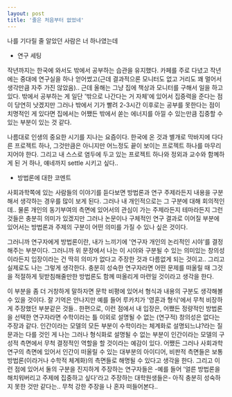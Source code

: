 ```yaml
---
layout: post
title: '줄은 처음부터 없었네'
---
```


나를 기다릴 줄 알았던 사람은 너 하나였는데

- 연구 세팅

작년까지는 한국에 와서도 밖에서 공부하는 습관을 유지했다. 카페를 주로 다녔고 작년에는 중대에 연구실을 하나 얻어썼고(근데 결과적으론 모니터도 없고 거리도 꽤 멀어서 생각만큼 자주 가진 않았음).. 근데 올해는 그냥 집에 책상과 모니터를 구해서 일을 하고 있다. 밖에서 공부하는 게 일단 '밖으로 나간다는 거 자체'에 있어서 집중력을 준다는 점이 당연히 낫겠지만 그러나 밖에서 기가 빨려 2-3시간 이후로는 공부를 못한다는 점이 치명적인 게 있다면 집에서는 어쨌든 밖에서 쏟는 에너지를 아낄 수 있는만큼 집중할 수 있는 부분이 있는 것 같다. 

나름대로 인생의 중요한 시기를 지나는 요즘이다. 한국에 온 것과 별개로 막바지에 다다른 프로젝트 하나, 그것만큼은 아니지만 어느정도 끝이 보이는 프로젝트 하나를 마무리지어야 한다. 그리고 내 스스로 염두에 두고 있는 프로젝트 하나와 정외과 교수와 함꼐하게 된 거 하나, 얘네까지 settle 시키고 싶다..

- 방법론에 대한 코멘트

사회과학쪽에 있는 사람들의 이야기를 듣다보면 방법론과 연구 주제라든지 내용을 구분해서 생각하는 경우를 많이 보게 된다. 그러나 내 개인적으로는 그 구분에 대해 회의적인데.. 물론 개인의 동기부여의 측면에 있어서의 관심이 가는 주제라든지 테마라든지 그런 것들은 충분히 의미가 있겠지만 그러나 논문이나 구체적인 연구 결과로 이어질 부분에 있어서는 방법론과 주제의 구분이 어떤 의미를 가질 수 있나 싶은 것이다. 

그러니까 연구자에게 방법론이란, 내가 느끼기에 '연구자 개인의 논리적인 시야'를 결정해주는 부분이다. 그러니까 위 문장에서 나는 이 시야와 구분될 수 있는 의미있는 창의성이라든지 입장이라는 건 딱히 의미가 없다고 주장한 것과 다름없게 되는 것이고.. 그리고 실제로도 나는 그렇게 생각한다. 충분히 성숙한 연구자라면 어떤 문제를 떠올릴 때 그것을 적절하게 뒷받침해줄만한 방법론도 함께 떠올리게 마련일 것이라고 생각을 한다.

이 부분을 좀 더 거창하게 말하자면 문학 비평에 있어서 형식과 내용의 구분도 생각해볼 수 있을 것이다. 잘 기억은 안나지만 예를 들어 루카치가 '영혼과 형식'에서 무척 비장하게 주장했던 부분같은 것들.. 한편으로, 이런 점에서 내 입장은, 어쨌든 정량적인 방법론을 선택한 연구자라면 수학이라는 틀 이외로 설명될 수 없는 (연구적) 창의성은 없다는 주장과 같다. 인간이라는 모델의 모든 부분이 수학이라는 체계화로 설명되느냐?라는 질문과는 다를 것인 게 나는 그러나 형식화로 설명될 수 없는 부분이 인간이라는 모델의 구성적 측면에서 무척 결정적인 역할을 할 것이라는 예감이 있다. 어쨌든 그러나 사회과학 연구의 측면에 있어서 인간이 떠올릴 수 있는 대부분의 아이디어, 비판적 측면들은 보통 방법론(이라거나 수학적 체계화)의 측면들로 해명될 수 있다고 생각을 한다. 그리고 이런 점에 있어서 둘의 구분을 진지하게 주장하는 연구자들은 -예를 들어 '얼른 방법론을 해치워버리고 주제에 집중하고 싶다'라고 주장하는 대학원생들은- 아직 충분히 성숙하지 못한 것만 같다는.. 무척 강한 주장을 나 혼자 떠들어본다..

